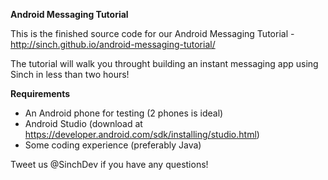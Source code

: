 **Android Messaging Tutorial**

This is the finished source code for our Android Messaging Tutorial - http://sinch.github.io/android-messaging-tutorial/

The tutorial will walk you throught building an instant messaging app using Sinch in less than two hours!

**Requirements**

- An Android phone for testing (2 phones is ideal)
- Android Studio (download at https://developer.android.com/sdk/installing/studio.html)
- Some coding experience (preferably Java)

Tweet us @SinchDev if you have any questions!


